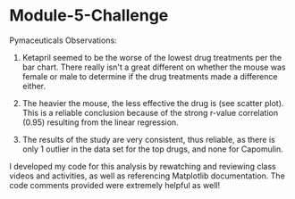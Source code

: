 # Module-5-Challenge
Pymaceuticals
Observations:

1.  Ketapril seemed to be the worse of the lowest drug treatments per the bar chart. There really isn't a great different on whether the mouse was female or male to determine if the drug treatments made a difference either. 

2.  The heavier the mouse, the less effective the drug is (see scatter plot). This is a reliable conclusion because of the strong r-value correlation (0.95) resulting from the linear regression.

3.  The results of the study are very consistent, thus reliable, as there is only 1 outlier in the data set for the top drugs, and none for Capomulin.

I developed my code for this analysis by rewatching and reviewing class videos and activities, as well as referencing Matplotlib documentation. The code comments provided were extremely helpful as well!
